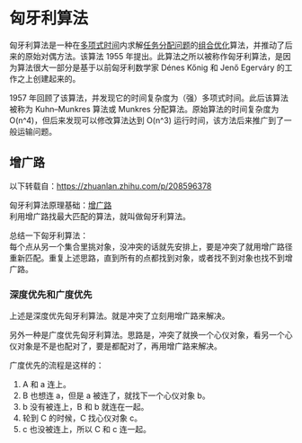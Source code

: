 # 匈牙利算法
匈牙利算法是一种在[多项式时间](https://zh.wikipedia.org/zh-hans/%E5%A4%9A%E9%A0%85%E5%BC%8F%E6%99%82%E9%96%93)内求解[任务分配问题](https://zh.wikipedia.org/zh-hans/%E4%BB%BB%E5%8A%A1%E5%88%86%E9%85%8D%E9%97%AE%E9%A2%98)的[组合优化](https://zh.wikipedia.org/zh-hans/%E7%BB%84%E5%90%88%E4%BC%98%E5%8C%96)算法，并推动了后来的原始对偶方法。该算法 1955 年提出。此算法之所以被称作匈牙利算法，是因为算法很大一部分是基于以前匈牙利数学家 Dénes Kőnig 和 Jenő Egerváry 的工作之上创建起来的。  

1957 年回顾了该算法，并发现它的时间复杂度为（强）多项式时间。此后该算法被称为 Kuhn–Munkres 算法或 Munkres 分配算法。原始算法的时间复杂度为 O(n^4)，但后来发现可以修改算法达到 O(n^3) 运行时间，该方法后来推广到了一般运输问题。  

## 增广路
以下转载自：https://zhuanlan.zhihu.com/p/208596378  

匈牙利算法原理基础：[增广路](./图匹配.md#增广路定理-berges-lemma)  
利用增广路找最大匹配的算法，就叫做匈牙利算法。

总结一下匈牙利算法：  
每个点从另一个集合里挑对象，没冲突的话就先安排上，要是冲突了就用增广路径重新匹配。重复上述思路，直到所有的点都找到对象，或者找不到对象也找不到增广路。  

### 深度优先和广度优先
上述是深度优先匈牙利算法。就是冲突了立刻用增广路来解决。  

另外一种是广度优先匈牙利算法。思路是，冲突了就换一个心仪对象，看另一个心仪对象是不是也配对了，要是都配对了，再用增广路来解决。  

广度优先的流程是这样的：  
1. A 和 a 连上。
2. B 也想连 a，但是 a 被连了，就找下一个心仪对象 b。
3. b 没有被连上，B 和 b 就连在一起。
4. 轮到 C 的时候，C 找心仪对象 c。
5. c 也没被连上，所以 C 和 c 连一起。
